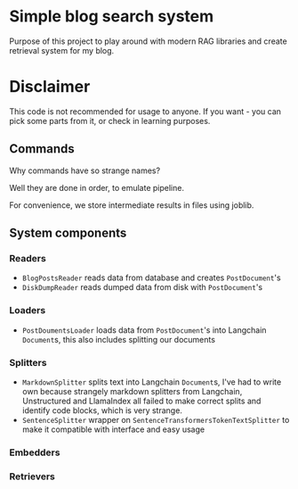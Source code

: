 # Simple blog search system

Purpose of this project to play around with modern RAG libraries and create retrieval system for my blog.

# Disclaimer
This code is not recommended for usage to anyone.
If you want - you can pick some parts from it, or check in learning purposes.

## Commands
Why commands have so strange names? 

Well they are done in order, to emulate pipeline.

For convenience, we store intermediate results in files using joblib.

## System components

### Readers
 - `BlogPostsReader` reads data from database and creates `PostDocument`'s
 - `DiskDumpReader` reads dumped data from disk with `PostDocument`'s

### Loaders
 - `PostDoumentsLoader` loads data from `PostDocument`'s into Langchain `Document`s, this also includes splitting our documents

### Splitters
 - `MarkdownSplitter` splits text into Langchain `Document`s, I've had to write own because strangely markdown splitters from Langchain, Unstructured and LlamaIndex all failed to make correct splits and identify code blocks, which is very strange.
 - `SentenceSplitter` wrapper on `SentenceTransformersTokenTextSplitter` to make it compatible with interface and easy usage

### Embedders

### Retrievers